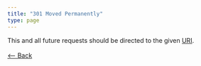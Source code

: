 ```yaml
---
title: "301 Moved Permanently"
type: page
---
```

This and all future requests should be directed to the given [URI](https://en.wikipedia.org/wiki/Uniform_resource_identifier).<br /><br />[<-- Back](../../http_codes.md)
